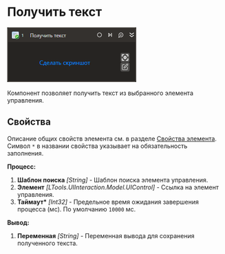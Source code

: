 # Получить текст

![](../../../.gitbook/assets1/studio-linux-elements-basic/get-text-activity.png)

Компонент позволяет получить текст из выбранного элемента управления.

## Свойства
Описание общих свойств элемента см. в разделе [Свойства элемента](https://docs.primo-rpa.ru/primo-rpa/primo-studio/process/elements#svoistva-elementa).\
Символ `*` в названии свойства указывает на обязательность заполнения.

**Процесс:**
1. **Шаблон поиска** *[String]* - Шаблон поиска элемента управления.
1. **Элемент** *[LTools.UIInteraction.Model.UIControl]* - Ссылка на элемент управления.
1. **Таймаут\*** *[Int32]* - Предельное время ожидания завершения процесса (мс). По умолчанию `10000` мс.

**Вывод:**
1. **Переменная** *[String]* - Переменная вывода для сохранения полученного текста.
